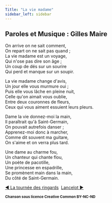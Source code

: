 ```yaml
---
Title: "La vie madame"
sidebar_left: sidebar
---
```


##  Paroles et Musique : Gilles Maire
On arrive on ne sait comment,  
On repart on ne sait pas quand ;  
La vie madame est un voyage,  
Qui n'ose pas dire son âge ;  
Un coup de dés sur un sourire  
Qui perd et manque sur un soupir.  
  
La vie madame change d'avis,  
Un jour elle vous murmure oui ;  
Puis elle vous lâche en pleine nuit,  
Celle qu'on aimait vous oublie,  
Entre deux couronnes de fleurs,  
Ceux qui vous aiment essuient leurs pleurs.  
  
Dame la vie donnez-moi la main,  
Il paraîtrait qu'à Saint-Germain,  
On pouvait autrefois danser ;  
Apprenez-moi donc à marcher,  
Comme dit souvent ma guitare,  
On s'aime et on verra plus tard.  
  
Une dame au charme fou,  
Un chanteur qui chante flou,  
Un poète de pacotille,  
Une princesse en espadrille,  
Se promènent main dans la main,  
Du côté de Saint-Germain.  


[ ◀ La tournée des ringards](../la_tournée_des_ringards) ​ ​ ​ ​ ​ ​ ​ ​ ​ ​ ​ ​[Lancelot ▶](../lancelot)


<b><sub>Chanson sous licence Creative Common BY-NC-ND</sub></b>
